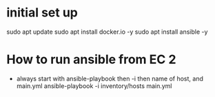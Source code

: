 # initial set up

sudo apt update
sudo apt install docker.io -y
sudo apt install ansible -y

# How to run ansible from EC 2

-   always start with ansible-playbook then -i then name of host, and main.yml
    ansible-playbook -i inventory/hosts main.yml
